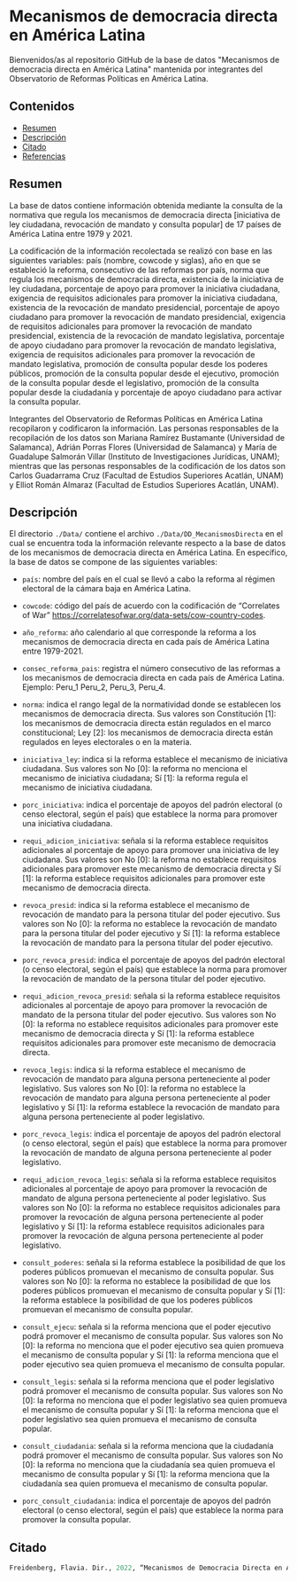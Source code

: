 # Mecanismos de democracia directa en América Latina

Bienvenidos/as al repositorio GitHub de la base de datos "Mecanismos de democracia directa en América Latina" mantenida por integrantes del Observatorio de Reformas Políticas en América Latina.

## Contenidos

-   [Resumen](#resumen)
-   [Descripción](#descripción)
-   [Citado](#citado)
-   [Referencias](#referencias)

## Resumen

La base de datos contiene información obtenida mediante la consulta de la normativa que regula los mecanismos de democracia directa [iniciativa de ley ciudadana, revocación de mandato y consulta popular] de 17 países de América Latina entre 1979 y 2021.

La codificación de la información recolectada se realizó con base en las siguientes variables: país (nombre, cowcode y siglas), año en que se estableció la reforma, consecutivo de las reformas por país, norma que regula los mecanismos de democracia directa, existencia de la iniciativa de ley ciudadana, porcentaje de apoyo para promover la iniciativa ciudadana, exigencia de requisitos adicionales para promover la iniciativa ciudadana, existencia de la revocación de mandato presidencial, porcentaje de apoyo ciudadano para promover la revocación de mandato presidencial, exigencia de requisitos adicionales para promover la revocación de mandato presidencial, existencia de la revocación de mandato legislativa, porcentaje de apoyo ciudadano para promover la revocación de mandato legislativa, exigencia de requisitos adicionales para promover la revocación de mandato legislativa, promoción de consulta popular desde los poderes públicos, promoción de la consulta popular desde el ejecutivo, promoción de la consulta popular desde el legislativo, promoción de la consulta popular desde la ciudadanía y porcentaje de apoyo ciudadano para activar la consulta popular. 

Integrantes del Observatorio de Reformas Políticas en América Latina recopilaron y codificaron la información. Las personas responsables de la recopilación de los datos son Mariana Ramírez Bustamante (Universidad de Salamanca), Adrián Porras Flores (Universidad de Salamanca) y María de Guadalupe Salmorán Villar (Instituto de Investigaciones Jurídicas, UNAM); mientras que las personas responsables de la codificación de los datos son Carlos Guadarrama Cruz (Facultad de Estudios Superiores Acatlán, UNAM) y Elliot Román Almaraz (Facultad de Estudios Superiores Acatlán, UNAM).

## Descripción

El directorio `./Data/` contiene el archivo `./Data/DD_MecanismosDirecta` en el cual se encuentra toda la información relevante respecto a la base de datos de los mecanismos de democracia directa en América Latina. En específico, la base de datos se compone de las siguientes variables:

-   `país`: nombre del país en el cual se llevó a cabo la reforma al régimen electoral de la cámara baja en América Latina.

-   `cowcode`: código del país de acuerdo con la codificación de “Correlates of War”
https://correlatesofwar.org/data-sets/cow-country-codes.

-   `año_reforma`: año calendario al que corresponde la reforma a los mecanismos de democracia directa en cada país de América Latina entre 1979-2021.

-   `consec_reforma_pais`: registra el número consecutivo de las reformas a los mecanismos de democracia directa en cada país de América Latina. Ejemplo: Peru_1 Peru_2, Peru_3, Peru_4.

-   `norma`: indica el rango legal de la normatividad donde se establecen los mecanismos de democracia directa. Sus valores son Constitución [1]: los mecanismos de democracia directa están regulados en el marco constitucional; Ley [2]: los mecanismos de democracia directa están regulados en leyes electorales o en la materia.

-   `iniciativa_ley`: indica si la reforma establece el mecanismo de iniciativa ciudadana. Sus valores son No [0]: la reforma no menciona el mecanismo de iniciativa ciudadana; Sí [1]: la reforma regula el mecanismo de iniciativa ciudadana.

-   `porc_iniciativa`: indica el porcentaje de apoyos del padrón electoral (o censo electoral, según el país) que establece la norma para promover una iniciativa ciudadana.

-   `requi_adicion_iniciativa`: señala si la reforma establece requisitos adicionales al porcentaje de apoyo para promover una iniciativa de ley ciudadana. Sus valores son No [0]: la reforma no establece requisitos adicionales para promover este mecanismo de democracia directa y Sí [1]: la reforma establece requisitos adicionales para promover este mecanismo de democracia directa.

-   `revoca_presid`: indica si la reforma establece el mecanismo de revocación de mandato para la persona titular del poder ejecutivo. Sus valores son No [0]: la reforma no establece la revocación de mandato para la persona titular del poder ejecutivo y Sí [1]: la reforma establece la revocación de mandato para la persona titular del poder ejecutivo.

-   `porc_revoca_presid`: indica el porcentaje de apoyos del padrón electoral (o censo electoral, según el país) que establece la norma para promover la revocación de mandato de la persona titular del poder ejecutivo.

-   `requi_adicion_revoca_presid`: señala si la reforma establece requisitos adicionales al porcentaje de apoyo para promover la revocación de mandato de la persona titular del poder ejecutivo. Sus valores son No [0]: la reforma no establece requisitos adicionales para promover este mecanismo de democracia directa y Sí [1]: la reforma establece requisitos adicionales para promover este mecanismo de democracia directa.

-   `revoca_legis`: indica si la reforma establece el mecanismo de revocación de mandato para alguna persona perteneciente al poder legislativo. Sus valores son No [0]: la reforma no establece la revocación de mandato para alguna persona perteneciente al poder legislativo y Sí [1]: la reforma establece la revocación de mandato para alguna persona perteneciente al poder legislativo.

-   `porc_revoca_legis`: indica el porcentaje de apoyos del padrón electoral (o censo electoral, según el país) que establece la norma para promover la revocación de mandato de alguna persona perteneciente al poder legislativo.

-   `requi_adicion_revoca_legis`: señala si la reforma establece requisitos adicionales al porcentaje de apoyo para promover la revocación de mandato de alguna persona perteneciente al poder legislativo. Sus valores son No [0]: la reforma no establece requisitos adicionales para promover la revocación de alguna persona perteneciente al poder legislativo y Sí [1]: la reforma establece requisitos adicionales para promover la revocación de alguna persona perteneciente al poder legislativo.

-   `consult_poderes`: señala si la reforma establece la posibilidad de que los poderes públicos promuevan el mecanismo de consulta popular. Sus valores son No [0]: la reforma no establece la posibilidad de que los poderes públicos promuevan el mecanismo de consulta popular y Sí [1]: la reforma establece la posibilidad de que los poderes públicos promuevan el mecanismo de consulta popular.

-   `consult_ejecu`: señala si la reforma menciona que el poder ejecutivo podrá promover el mecanismo de consulta popular. Sus valores son No [0]: la reforma no menciona que el poder ejecutivo sea quien promueva el mecanismo de consulta popular y Sí [1]: la reforma menciona que el poder ejecutivo sea quien promueva el mecanismo de consulta popular.

-   `consult_legis`: señala si la reforma menciona que el poder legislativo podrá promover el mecanismo de consulta popular. Sus valores son No [0]: la reforma no menciona que el poder legislativo sea quien promueva el mecanismo de consulta popular y Sí [1]: la reforma menciona que el poder legislativo sea quien promueva el mecanismo de consulta popular.

-   `consult_ciudadania`: señala si la reforma menciona que la ciudadanía podrá promover el mecanismo de consulta popular. Sus valores son No [0]: la reforma no menciona que la ciudadanía sea quien promueva el mecanismo de consulta popular y Sí [1]: la reforma menciona que la ciudadanía sea quien promueva el mecanismo de consulta popular.

-   `porc_consult_ciudadania`: indica el porcentaje de apoyos del padrón electoral (o censo electoral, según el país) que establece la norma para promover la consulta popular.

## Citado

``` r
Freidenberg, Flavia. Dir., 2022, “Mecanismos de Democracia Directa en América Latina”, Observatorio de Reformas Políticas en América Latina (1978-2022). Ciudad de México: Instituto de Investigaciones Jurídicas (IIJ-UNAM) y Washington, D.C.: Secretaría para el Fortalecimiento de la Democracia de la Organización de los Estados Americanos (SFD/OEA), V2. DOI: https://doi.org/10.6084/m9.figshare.19078358.v2.
```